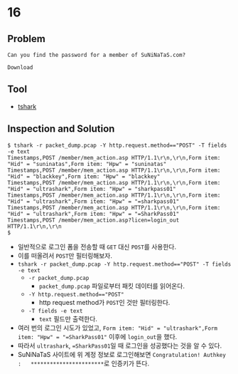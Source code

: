 # 16

## Problem
```
Can you find the password for a member of SuNiNaTaS.com?
 
Download
```

## Tool
* [tshark](https://www.wireshark.org/docs/man-pages/tshark.html)

## Inspection and Solution
```
$ tshark -r packet_dump.pcap -Y http.request.method=="POST" -T fields -e text
Timestamps,POST /member/mem_action.asp HTTP/1.1\r\n,\r\n,Form item: "Hid" = "suninatas",Form item: "Hpw" = "suninatas"
Timestamps,POST /member/mem_action.asp HTTP/1.1\r\n,\r\n,Form item: "Hid" = "blackkey",Form item: "Hpw" = "blackkey"
Timestamps,POST /member/mem_action.asp HTTP/1.1\r\n,\r\n,Form item: "Hid" = "ultrashark",Form item: "Hpw" = "sharkpass01"
Timestamps,POST /member/mem_action.asp HTTP/1.1\r\n,\r\n,Form item: "Hid" = "ultrashark",Form item: "Hpw" = "=sharkpass01"
Timestamps,POST /member/mem_action.asp HTTP/1.1\r\n,\r\n,Form item: "Hid" = "ultrashark",Form item: "Hpw" = "=SharkPass01"
Timestamps,POST /member/mem_action.asp?licen=login_out HTTP/1.1\r\n,\r\n
$ 
```
* 일반적으로 로그인 폼을 전송할 때 `GET` 대신 `POST`를 사용한다.
* 이를 떠올려서 `POST`만 필터링해보자.
* `tshark -r packet_dump.pcap -Y http.request.method=="POST" -T fields -e text`
	- `-r packet_dump.pcap`
		+ `packet_dump.pcap` 파일로부터 패킷 데이터를 읽어온다.
	- `-Y http.request.method=="POST"`
		+ http request method가 `POST`인 것만 필터링한다.
	- `-T fields -e text`
		+ `text` 필드만 출력한다.
* 여러 번의 로그인 시도가 있었고, `Form item: "Hid" = "ultrashark",Form item: "Hpw" = "=SharkPass01"` 이후에 `login_out`을 했다.
* 따라서 `ultrashark`, `=SharkPass01`일 때 로그인을 성공했다는 것을 알 수 있다.
* SuNiNaTaS 사이트에 위 계정 정보로 로그인해보면 `Congratulation! Authkey :   ***********************`로 인증키가 뜬다.